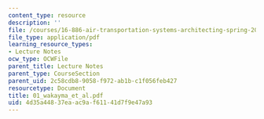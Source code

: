 ```yaml
---
content_type: resource
description: ''
file: /courses/16-886-air-transportation-systems-architecting-spring-2004/4d35a44837eaac9af61141d7f9e47a93_01_wakayma_et_al.pdf
file_type: application/pdf
learning_resource_types:
- Lecture Notes
ocw_type: OCWFile
parent_title: Lecture Notes
parent_type: CourseSection
parent_uid: 2c58cdb8-9058-f972-ab1b-c1f056feb427
resourcetype: Document
title: 01_wakayma_et_al.pdf
uid: 4d35a448-37ea-ac9a-f611-41d7f9e47a93
---
```

